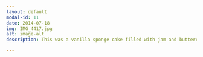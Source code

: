 ```yaml
---
layout: default
modal-id: 11
date: 2014-07-18
img: IMG_4417.jpg
alt: image-alt
description: This was a vanilla sponge cake filled with jam and buttercream and covered in fondant. All of the elements were handmade and edible.

---
```

